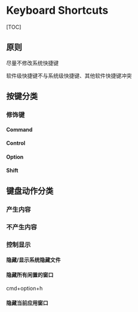 # Keyboard Shortcuts

[TOC]



## 原则

尽量不修改系统快捷键

软件级快捷键不与系统级快捷键、其他软件快捷键冲突

## 按键分类

### 修饰键

#### Command



#### Control



#### Option



#### Shift



## 键盘动作分类

### 产生内容

### 不产生内容

### 控制显示

#### 隐藏/显示系统隐藏文件



#### 隐藏所有闲置的窗口

cmd+option+h

#### 隐藏当前应用窗口